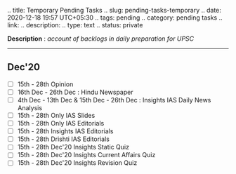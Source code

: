 
.. title: Temporary Pending Tasks
.. slug: pending-tasks-temporary
.. date: 2020-12-18 19:57 UTC+05:30
.. tags: pending
.. category: pending tasks
.. link: 
.. description: 
.. type: text
.. status: private

**Description** : *account of backlogs in daily preparation for UPSC*
<!-- TEASER_END -->

---

## Dec'20
- [ ] 15th - 28th Opinion
- [ ] 16th Dec - 26th Dec : Hindu Newspaper
- [ ] 4th Dec - 13th Dec & 15th Dec - 26th Dec : Insights IAS Daily News Analysis
- [ ] 15th - 28th Only IAS Slides
- [ ] 15th - 28th Only IAS Editorials
- [ ] 15th - 28th Insights IAS Editorials
- [ ] 15th - 28th Drishti IAS Editorials
- [ ] 15th - 28th Dec'20 Insights Static Quiz
- [ ] 15th - 28th Dec'20 Insights Current Affairs Quiz
- [ ] 15th - 28th Dec'20 Insights Revision Quiz